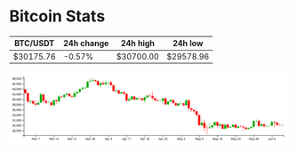 # Bitcoin Stats

BTC/USDT|24h change|24h high|24h low|
|---|---|---|---|
|$30175.76|-0.57%|$30700.00|$29578.96|

<img src="./chart.svg">

